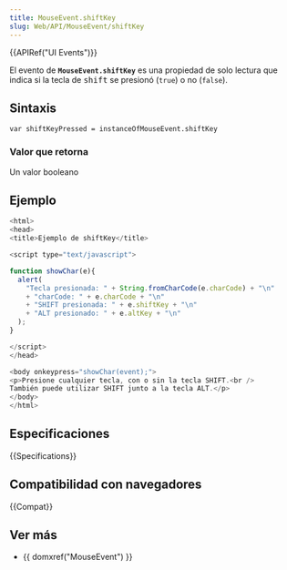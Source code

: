 ```yaml
---
title: MouseEvent.shiftKey
slug: Web/API/MouseEvent/shiftKey
---
```


{{APIRef("UI Events")}}

El evento de **`MouseEvent.shiftKey`** es una propiedad de solo lectura que indica si la tecla de <kbd>shift</kbd> se presionó (`true`) o no (`false`).

## Sintaxis

```
var shiftKeyPressed = instanceOfMouseEvent.shiftKey
```

### Valor que retorna

Un valor booleano

## Ejemplo

```js
<html>
<head>
<title>Ejemplo de shiftKey</title>

<script type="text/javascript">

function showChar(e){
  alert(
    "Tecla presionada: " + String.fromCharCode(e.charCode) + "\n"
    + "charCode: " + e.charCode + "\n"
    + "SHIFT presionada: " + e.shiftKey + "\n"
    + "ALT presionado: " + e.altKey + "\n"
  );
}

</script>
</head>

<body onkeypress="showChar(event);">
<p>Presione cualquier tecla, con o sin la tecla SHIFT.<br />
También puede utilizar SHIFT junto a la tecla ALT.</p>
</body>
</html>
```

## Especificaciones

{{Specifications}}

## Compatibilidad con navegadores

{{Compat}}

## Ver más

- {{ domxref("MouseEvent") }}
